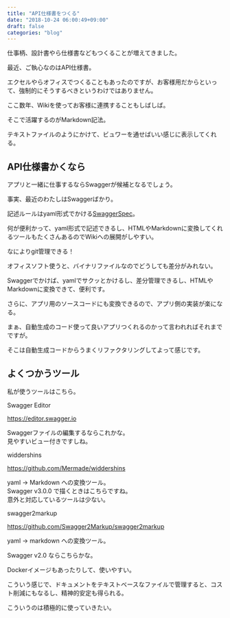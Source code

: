 ```yaml
---
title: "API仕様書をつくる"
date: "2018-10-24 06:00:49+09:00"
draft: false
categories: "blog"
---
```

仕事柄、設計書やら仕様書などもつくることが増えてきました。  

最近、ご執心なのはAPI仕様書。  

エクセルやらオフィスでつくることもあったのですが、お客様用だからといって、強制的にそうするべきというわけではありません。  

ここ数年、Wikiを使ってお客様に連携することもしばしば。  

そこで活躍するのがMarkdown記法。  

テキストファイルのようにかけて、ビュワーを通せばいい感じに表示してくれる。  

## API仕様書かくなら

アプリと一緒に仕事するならSwaggerが候補となるでしょう。  

事実、最近のわたしはSwaggerばかり。  

記述ルールはyaml形式でかける[SwaggerSpec](https://swagger.io/specification/)。

何が便利かって、yaml形式で記述できるし、HTMLやMarkdownに変換してくれるツールもたくさんあるのでWikiへの展開がしやすい。  

なによりgit管理できる！  

オフィスソフト使うと、バイナリファイルなのでどうしても差分がみれない。  

Swaggerでかけば、yamlでサクッとかけるし、差分管理できるし、HTMLやMarkdownに変換できて、便利です。  

さらに、アプリ用のソースコードにも変換できるので、アプリ側の実装が楽になる。  

まぁ、自動生成のコード使って良いアプリつくれるのかって言われればそれまでですが。  

そこは自動生成コードからうまくリファクタリングしてよって感じです。  

## よくつかうツール

私が使うツールはこちら。  

Swagger Editor  

https://editor.swagger.io

Swaggerファイルの編集するならこれかな。  
見やすいビュー付きですしね。  

widdershins  

https://github.com/Mermade/widdershins

yaml -> Markdown への変換ツール。  
Swagger v3.0.0 で描くときはこちらですね。  
意外と対応しているツールは少ない。  

swagger2markup  

https://github.com/Swagger2Markup/swagger2markup

yaml -> markdown への変換ツール。  

Swagger v2.0 ならこちらかな。  

Dockerイメージもあったりして、使いやすい。  

こういう感じで、ドキュメントをテキストベースなファイルで管理すると、コスト削減にもなるし、精神的安定も得られる。  

こういうのは積極的に使っていきたい。  